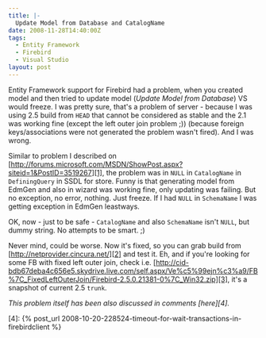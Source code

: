```yaml
---
title: |-
  Update Model from Database and CatalogName
date: 2008-11-28T14:40:00Z
tags:
  - Entity Framework
  - Firebird
  - Visual Studio
layout: post
---
```

Entity Framework support for Firebird had a problem, when you created model and then tried to update model (_Update Model from Database_) VS would freeze. I was pretty sure, that's a problem of server - because I was using 2.5 build from `HEAD` that cannot be considered as stable and the 2.1 was working fine (except the left outer join problem ;)) (because foreign keys/associations were not generated the problem wasn't fired). And I was wrong.

Similar to problem I described on [http://forums.microsoft.com/MSDN/ShowPost.aspx?siteid=1&PostID=3519267][1], the problem was in `NULL` in `CatalogName` in `DefiningQuery` in SSDL for store. Funny is that generating model from EdmGen and also in wizard was working fine, only updating was failing. But no exception, no error, nothing. Just freeze. If I had `NULL` in `SchemaName` I was getting exception in EdmGen leastways.

OK, now - just to be safe - `CatalogName` and also `SchemaName` isn't `NULL`, but dummy string. No attempts to be smart. ;)

Never mind, could be worse. Now it's fixed, so you can grab build from [http://netprovider.cincura.net/][2] and test it. Eh, and if you're looking for some FB with fixed left outer join, check i.e. [http://cid-bdb67deba4c656e5.skydrive.live.com/self.aspx/Ve%c5%99ejn%c3%a9/FB%7C_FixedLeftOuterJoin/Firebird-2.5.0.21381-0%7C_Win32.zip][3], it's a snapshot of current 2.5 `trunk`.

_This problem itself has been also discussed in comments [here][4]._

[1]: http://forums.microsoft.com/MSDN/ShowPost.aspx?siteid=1&PostID=3519267
[2]: http://netprovider.cincura.net/
[3]: http://cid-bdb67deba4c656e5.skydrive.live.com/self.aspx/Ve%c5%99ejn%c3%a9/FB%7C_FixedLeftOuterJoin/Firebird-2.5.0.21381-0%7C_Win32.zip
[4]: {% post_url 2008-10-20-228524-timeout-for-wait-transactions-in-firebirdclient %}